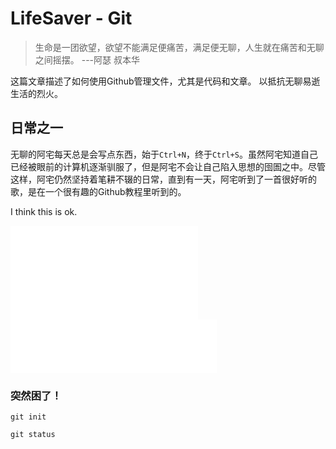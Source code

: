 # LifeSaver - Git

> 生命是一团欲望，欲望不能满足便痛苦，满足便无聊，人生就在痛苦和无聊之间摇摆。	---阿瑟 叔本华

这篇文章描述了如何使用Github管理文件，尤其是代码和文章。
以抵抗无聊易逝生活的烈火。

## 日常之一

无聊的阿宅每天总是会写点东西，始于```Ctrl+N```，终于```Ctrl+S```。虽然阿宅知道自己已经被眼前的计算机逐渐驯服了，但是阿宅不会让自己陷入思想的囹圄之中。尽管这样，阿宅仍然坚持着笔耕不辍的日常，直到有一天，阿宅听到了一首很好听的歌，是在一个很有趣的Github教程里听到的。

<p>I think this is ok.</p>
<iframe frameborder="no" border="0" marginwidth="0" marginheight="0" src="//music.163.com/outchain/player?type=2&amp;id=32451501&amp;auto=0&amp;height=66"></iframe>

<iframe frameborder="no" border="0" marginwidth="0" marginheight="0" width=330 height=86 src="//music.163.com/outchain/player?type=2&amp;id=32451501&amp;auto=0&amp;height=66"> </iframe>

### 突然困了！

```
git init
```

```
git status
```


